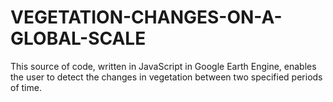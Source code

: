 # VEGETATION-CHANGES-ON-A-GLOBAL-SCALE
This source of code, written in JavaScript in Google Earth Engine, enables the user to detect the changes in vegetation between two specified periods of time.
